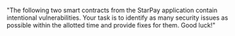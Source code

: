 "The following two smart contracts from the StarPay application contain intentional vulnerabilities. Your task is to identify as many security issues as possible within the allotted time and provide fixes for them. Good luck!"